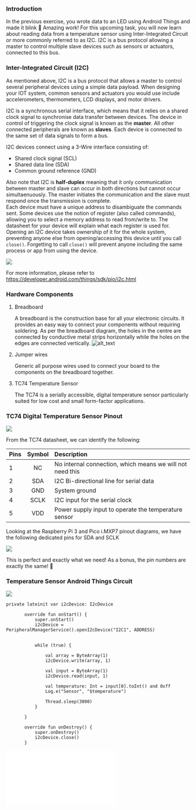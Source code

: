 ### Introduction

In the previous exercise, you wrote data to an LED using Android Things and made it blink 🚨 Amazing work! 
For this upcoming task, you will now learn about reading data from a temperature sensor using Inter-Integrated Circuit or more commonly referred to as I2C. I2C is a bus protocol allowing a master to control multiple slave devices such as sensors or actuators, connected to this bus.

### Inter-Integrated Circuit (I2C)

As mentioned above, I2C is a bus protocol that allows a master to control several peripheral devices using a simple data payload. When designing your IOT system, common sensors and actuators you would use include accelerometers, thermometers, LCD displays, and motor drivers. 

I2C is a synchronous serial interface, which means that it relies on a shared clock signal to synchronise data transfer between devices. The device in control of triggering the clock signal is known as the **master**. All other connected peripherals are known as **slaves**. Each device is connected to the same set of data signals to form a bus.

I2C devices connect using a 3-Wire interface consisting of:

* Shared clock signal (SCL)
* Shared data line (SDA)
* Common ground reference (GND)

Also note that I2C is **half-duplex** meaning that it only communication between master and slave can occur in both directions but cannot occur simultaenuously. The master initiates the communication and the slave must respond once the transmission is complete.  
Each device must have a unique address to disambiguate the commands sent. Some devices use the notion of register (also called commands), allowing you to select a memory address to read from/write to. The datasheet for your device will explain what each register is used for. Opening an I2C device takes ownership of it for the whole system, preventing anyone else from opening/accessing this device until you call `close()`. Forgetting to call `close()` will prevent anyone including the same process or app from using the device.

![](./Diagrams/I2C/i2c_diagram.png)

For more information, please refer to https://developer.android.com/things/sdk/pio/i2c.html

### Hardware Components

1. Breadboard

    A breadboard is the construction base for all your electronic circuits. It provides an easy way to connect your components without requiring soldering. As per the breadboard diagram, the holes in the centre are connected by conductive metal strips horizontally while the holes on the edges are connected vertically.
![alt_text](./Diagrams/Breadboard/breadboard_conductivity.png)

2. Jumper wires

    Generic all purpose wires used to connect your board to the components on the breadboard together.
    
3. TC74 Temperature Sensor

    The TC74 is a serially accessible, digital temperature sensor particularly suited for low cost and small form-factor applications.

### TC74 Digital Temperature Sensor Pinout

![](./Diagrams/Temperature_Sensor/temp-sensor-pinout.png)

From the TC74 datasheet, we can identify the following:

| Pins  | Symbol  | Description                                               |
| ----- |:-------:|:----------------------------------------------------------|
| 1     | NC      | No internal connection, which means we will not need this |
| 2     | SDA     | I2C Bi-directional line for serial data                   |
| 3     | GND     | System ground                                             |
| 4     | SCLK    | I2C input for the serial clock                            |
| 5     | VDD     | Power supply input to operate the temperature sensor      |

Looking at the Raspberry Pi 3 and Pico i.MXP7 pinout diagrams, we have the following dedicated pins for SDA and SCLK

![](./Diagrams/I2C/i2c_pins.png)

This is perfect and exactly what we need! As a bonus, the pin numbers are exactly the same! 🎉

### Temperature Sensor Android Things Circuit

![](./Diagrams/Temperature_Sensor/Temperature-Sensor-Connections.png)

```    
private lateinit var i2cDevice: I2cDevice
       
       override fun onStart() {
           super.onStart()
           i2cDevice = PeripheralManagerService().openI2cDevice("I2C1", ADDRESS)
   
   
           while (true) {
   
               val array = ByteArray(1)
               i2cDevice.write(array, 1)
   
               val input = ByteArray(1)
               i2cDevice.read(input, 1)
   
               val temperature: Int = input[0].toInt() and 0xff
               Log.e("Sensor", "$temperature")
   
               Thread.sleep(3000)
           }
           
       }
   
       override fun onDestroy() {
           super.onDestroy()
           i2cDevice.close()
       }
  ```

![Sensor datasheet](./Diagrams/Temperature_Sensor/sensor-datasheet.pdf)

